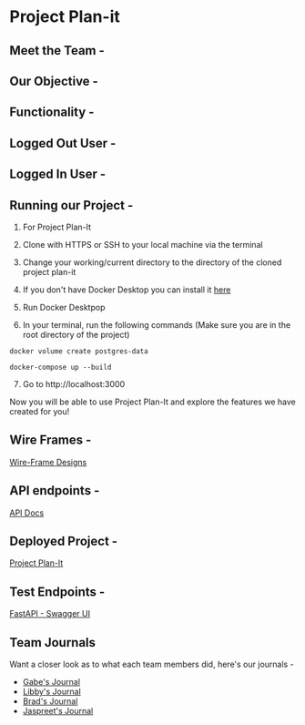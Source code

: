 # Project Plan-it


## Meet the Team -


## Our Objective -


## Functionality -


## Logged Out User -


## Logged In User -


## Running our Project -

1. For Project Plan-It

2. Clone with HTTPS or SSH to your local machine via the terminal

3. Change your working/current directory to the directory of the cloned project plan-it

4. If you don't have Docker Desktop you can install it [here](https://www.docker.com/products/docker-desktop/)

5. Run Docker Desktpop

6. In your terminal, run the following commands (Make sure you are in the root directory of the project)
```
docker volume create postgres-data

docker-compose up --build
```
7. Go to http://localhost:3000

Now you will be able to use Project Plan-It and explore the features we have created for you!


## Wire Frames -

[Wire-Frame Designs](/docs/wireframes.md)

## API endpoints -

[API Docs](/docs/API_Endpoints.md)

## Deployed Project -

[Project Plan-It](https://planiteers.gitlab.io/project-plan-it/)

## Test Endpoints -

[FastAPI - Swagger UI](https://may-11-pt-planiteersapi.mod3projects.com/docs)

## Team Journals

Want a closer look as to what each team members did, here's our journals -

- [Gabe's Journal](/journals/Gabriel_Svetcos.md)
- [Libby's Journal](/journals/libby_eilbert.md)
- [Brad's Journal](/journals/Bradley_Belcher.MD)
- [Jaspreet's Journal](/journals/JASPREET_SANGHA.MD)
